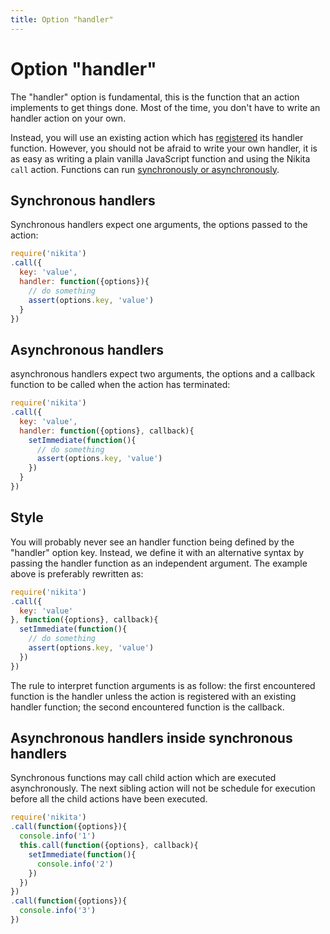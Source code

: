 ```yaml
---
title: Option "handler"
---
```


# Option "handler"

The "handler" option is fundamental, this is the function that an action implements to get things done. Most of the time, you don't have to write an handler action on your own. 

Instead, you will use an existing action which has [registered](/usages/registry/) its handler function. However, you should not be afraid to write your own handler, it is as easy as writing a plain vanilla JavaScript function and using the Nikita `call` action. Functions can run [synchronously or asynchronously](/usages/sync_async/).

## Synchronous handlers

Synchronous handlers expect one arguments, the options passed to the action:

```js
require('nikita')
.call({
  key: 'value',
  handler: function({options}){
    // do something
    assert(options.key, 'value')
  }
})
```

## Asynchronous handlers

asynchronous handlers expect two arguments, the options and a callback function to be called when the action has terminated:

```js
require('nikita')
.call({
  key: 'value',
  handler: function({options}, callback){
    setImmediate(function(){
      // do something
      assert(options.key, 'value')
    })
  }
})
```

## Style

You will probably never see an handler function being defined by the "handler" option key. Instead, we define it with an alternative syntax by passing the handler function as an independent argument. The example above is preferably rewritten as:

```js
require('nikita')
.call({
  key: 'value'
}, function({options}, callback){
  setImmediate(function(){
    // do something
    assert(options.key, 'value')
  })
})
```

The rule to interpret function arguments is as follow: the first encountered function is the handler unless the action is registered with an existing handler function; the second encountered function is the callback.

## Asynchronous handlers inside synchronous handlers

Synchronous functions may call child action which are executed asynchronously. The next sibling action will not be schedule for execution before all the child actions have been executed.

```js
require('nikita')
.call(function({options}){
  console.info('1')
  this.call(function({options}, callback){
    setImmediate(function(){
      console.info('2')
    })
  })
})
.call(function({options}){
  console.info('3')
})
```
